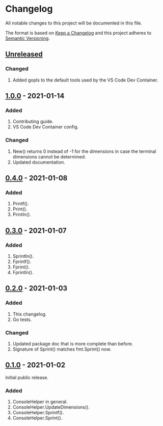 # Changelog

All notable changes to this project will be documented in this file.

The format is based on [Keep a Changelog](https://keepachangelog.com/en/1.1.0/) and this project adheres to [Semantic Versioning](https://semver.org/spec/v2.0.0.html).

## [Unreleased]

### Changed

1. Added gopls to the default tools used by the VS Code Dev Container.

## [1.0.0] - 2021-01-14

### Added

1. Contributing guide.
1. VS Code Dev Container config.

### Changed

1. New() returns 0 instead of -1 for the dimensions in case the terminal dimensions cannot be determined.
1. Updated documentation.

## [0.4.0] - 2021-01-08

### Added

1. Printf().
1. Print().
1. Println().

## [0.3.0] - 2021-01-07

### Added

1. Sprintln().
1. Fprintf().
1. Fprint().
1. Fprintln().

## [0.2.0] - 2021-01-03

### Added

1. This changelog.
1. Go tests.

### Changed

1. Updated package doc that is more complete than before.
1. Signature of Sprint() matches fmt.Sprint() now.

## [0.1.0] - 2021-01-02

Initial public release.

### Added

1. ConsoleHelper in general.
1. ConsoleHelper.UpdateDimensions().
1. ConsoleHelper.Sprintf().
1. ConsoleHelper.Sprint().

[Unreleased]: https://gitlab.com/rbrt-weiler/go-module-consolehelper/-/compare/v1.0.0...master
[1.0.0]: https://gitlab.com/rbrt-weiler/go-module-consolehelper/-/tree/v1.0.0
[0.4.0]: https://gitlab.com/rbrt-weiler/go-module-consolehelper/-/tree/v0.4.0
[0.3.0]: https://gitlab.com/rbrt-weiler/go-module-consolehelper/-/tree/v0.3.0
[0.2.0]: https://gitlab.com/rbrt-weiler/go-module-consolehelper/-/tree/v0.2.0
[0.1.0]: https://gitlab.com/rbrt-weiler/go-module-consolehelper/-/tree/v0.1.0
